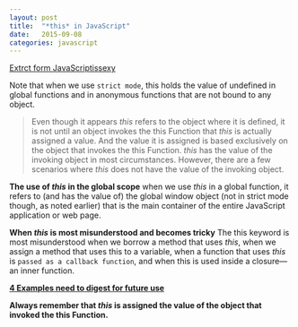 ```yaml
---
layout: post
title:  "*this* in JavaScript"
date:   2015-09-08 
categories: javascript
---
```

[Extrct form JavaScriptissexy](http://javascriptissexy.com/understand-javascripts-this-with-clarity-and-master-it/)

Note that when we use `strict mode`, this holds the value of undefined in global functions and in anonymous functions that are not bound to any object.

> Even though it appears *this* refers to the object where it is
> defined, it is not until an object invokes the this Function that
> *this* is actually assigned a value. And the value it is assigned is based exclusively on the object that invokes the this Function. *this*
> has the value of the invoking object in most circumstances. However,
> there are a few scenarios where *this* does not have the value of the
> invoking object.

**The use of *this* in the global scope**
when we use *this* in a global function, it refers to (and has the value of) the global window object (not in strict mode though, as noted earlier) that is the main container of the entire JavaScript application or web page.

**When *this* is most misunderstood and becomes tricky**
The this keyword is most misunderstood when we borrow a method that uses *this*, when we assign a method that uses this to a variable, when a function that uses *this* is `passed as a callback function`, and when this is used inside a closure—an inner function. 

[**4 Examples need to digest for future use**](http://javascriptissexy.com/understand-javascripts-this-with-clarity-and-master-it/)

**Always remember that *this* is assigned the value of the object that invoked the this Function.**